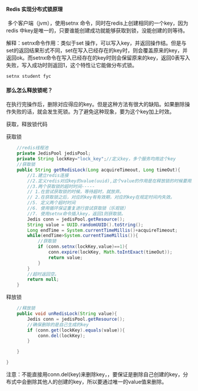 #### Redis 实现分布式锁原理

​	多个客户端（jvm），使用setnx 命令，同时在redis上创建相同的一个key，因为redis 中key是唯一的，只要谁能创建成功就能够获取到锁，没能创建的则等待。

解释：setnx命令作用：类似于set 操作，可以写入key，并返回操作结。但是与set的返回结果形式不同，set在写入已经存在的key时，则会覆盖原来的key，并返回ok。而setnx命令在写入已经存在的key时则会保留原来的key，返回0表写入失败，写入成功时则返回1，这个特性让它能做分布式锁。

````shell
setnx student fyc 
````

 

#### 那么怎么释放锁呢？

在执行完操作后，删除对应得应的key。但是这种方法有很大的缺陷。如果删除操作失败的话，就会发生死锁。为了避免这种现象，要为这个key加上时效。





获取，释放锁代码

获取锁

````java
    //redis线程池
    private JedisPool jedisPool;
    private String lockKey="lock_key";//定义key，多个服务均用这个key
    //获取锁
    public String getRedisLock(Long acquireTimeout, Long timeOut){
        //1.建立redis连接
        //2.定义redis对应key的value(uuid),这个value的作用是在释放锁的时候要用到。
        //3.两个获取锁的超时时间-----
        // 1.在尝试获取锁的时候，等待超时，就放弃。
        // 2.在获取锁之后，对应的key有有效期，对应的key在规定时间内失效。
        //5. 定义两个超时时间
        //6. 使用循环保证重复进行尝试获取锁（乐观锁）
        //7. 使用setnx命令插入key，返回1则获取锁。
        Jedis conn = jedisPool.getResource();
        String value = UUID.randomUUID().toString();
        Long endTime = System.currentTimeMillis()+acquireTimeout;
        while(endTime>System.currentTimeMillis()){
            //获取锁
            if (conn.setnx(lockKey,value)==1){
                conn.expire(lockKey, Math.toIntExact(timeOut));
                return value;
            }
        }
        //超时返回空。
        return null;
    }
````

释放锁

```java
    //释放锁
    public void unRedisLock(String value){
        Jedis conn = jedisPool.getResource();
        //确保删除的是自己生成的key
        if (conn.get(lockKey).equals(value)){
            conn.del(lockKey);
        }

    }

}
```

注意：不能直接用conn.del(key)来删除key，，要保证是删除自己创建的key，分布式中会删除其他人的创建的key，所以要通过唯一的value值来删除。

